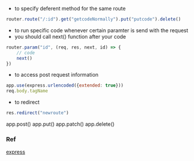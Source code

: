 - to specify deferent method for the same route
```js
router.route("/:id").get("getcodeNormally").put("putcode").delete()
```
- to run specific code whenever certain paramter is send with the request
- you should call next() function after your code
```js
router.param("id", (req, res, next, id) => {
    // code
    next()
})
```
- to access post request information
```js
app.use(express.urlencoded({extended: true}))
req.body.tagName
```
- to redirect
```js
res.redirect("newroute")
```
app.post()
app.put()
app.patch()
app.delete()

### Ref
[express](https://www.youtube.com/watch?v=SccSCuHhOw0)